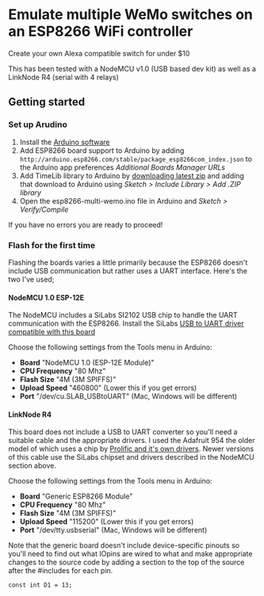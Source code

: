 # Emulate multiple WeMo switches on an ESP8266 WiFi controller
Create your own Alexa compatible switch for under $10

This has been tested with a NodeMCU v1.0 (USB based dev kit) as well as a LinkNode R4 (serial with 4 relays)

## Getting started

### Set up Arudino

1. Install the [Arduino software](https://www.arduino.cc/en/Main/Software)
2. Add ESP8266 board support to Arduino by adding `http://arduino.esp8266.com/stable/package_esp8266com_index.json` to the Arduino app preferences *Additional Boards Manager URLs*
3. Add TimeLib library to Arduino by [downloading latest zip](https://github.com/PaulStoffregen/Time/releases) and adding that download to Arduino using *Sketch > Include Library > Add .ZIP library*
4. Open the esp8266-multi-wemo.ino file in Arduino and *Sketch > Verify/Compile*

If you have no errors you are ready to proceed!

### Flash for the first time

Flashing the boards varies a little primarily because the ESP8266 doesn't include USB communication but rather uses a UART interface. Here's the two I've used;

#### NodeMCU 1.0 ESP-12E

The NodeMCU includes a SiLabs SI2102 USB chip to handle the UART communication with the ESP8266. Install the SiLabs [USB to UART driver compatible with this board](http://www.silabs.com/products/mcu/pages/usbtouartbridgevcpdrivers.aspx)

Choose the following settings from the Tools menu in Arduino: 

* **Board** "NodeMCU 1.0 (ESP-12E Module)"
* **CPU Frequency** "80 Mhz"
* **Flash Size** "4M (3M SPIFFS)"
* **Upload Speed** "460800" (Lower this if you get errors)
* **Port** "/dev/cu.SLAB_USBtoUART" (Mac, Windows will be different)

#### LinkNode R4

This board does not include a USB to UART converter so you'll need a suitable cable and the appropriate drivers. I used the Adafruit 954 the older model of which uses a chip by [Prolific and it's own drivers](http://www.prolific.com.tw/US/ShowProduct.aspx?p_id=229&pcid=41). Newer versions of this cable use the SiLabs chipset and drivers described in the NodeMCU section above.

Choose the following settings from the Tools menu in Arduino: 

* **Board** "Generic ESP8266 Module"
* **CPU Frequency** "80 Mhz"
* **Flash Size** "4M (3M SPIFFS)"
* **Upload Speed** "115200" (Lower this if you get errors)
* **Port** "/dev/tty.usbserial" (Mac, Windows will be different)

Note that the generic board doesn't include device-specific pinouts so you'll need to find out what IOpins are wired to what and make appropriate changes to the source code by adding a section to the top of the source after the #includes for each pin.

`const int D1 = 13;`
